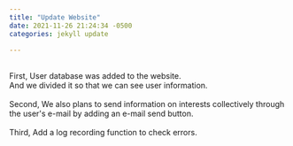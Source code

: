 ```yaml
---
title: "Update Website"
date: 2021-11-26 21:24:34 -0500
categories: jekyll update

---
```

<br>
First, User database was added to the website. <br>
And we divided it so that we can see user information. <br>
<br>
Second, We also plans to send information on interests collectively through the user's e-mail by adding an e-mail send button.<br>
<br>
Third, Add a log recording function to check errors.
